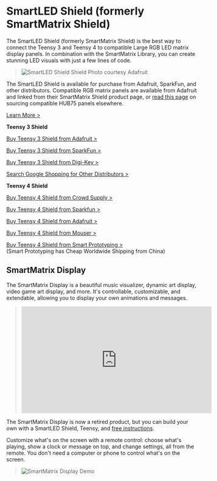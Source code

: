 # SmartLED Shield (formerly SmartMatrix Shield)

The SmartLED Shield (formerly SmartMatrix Shield) is the best way to connect the Teensy 3 and Teensy 4 to compatible Large RGB LED matrix display panels.  In combination with the SmartMatrix Library, you can create stunning LED visuals with just a few lines of code.

> ![SmartLED Shield Shield](photos/sdv4isometric.jpg)
> Photo courtesy Adafruit

The SmartLED Shield is available for purchase from Adafruit, SparkFun, and other distributors.  Compatible RGB matrix panels are available from Adafruit and linked from their SmartMatrix Shield product page, or [read this page](https://github.com/pixelmatix/SmartMatrix/wiki/HUB75-Panels) on sourcing compatible HUB75 panels elsewhere.

[Learn More >](shieldref.html)

**Teensy 3 Shield**

[Buy Teensy 3 Shield from Adafruit >](https://www.adafruit.com/products/1902)

[Buy Teensy 3 Shield from SparkFun >](https://www.sparkfun.com/products/15046)

[Buy Teensy 3 Shield from Digi-Key >](http://www.digikey.com/product-search/en?x=0&y=0&lang=en&site=us&keywords=SmartLED%20Shield)

[Search Google Shopping for Other Distributors >](https://www.google.com/search?q=SmartLED+Shield&tbm=shop)

**Teensy 4 Shield**

[Buy Teensy 4 Shield from Crowd Supply >](https://www.crowdsupply.com/pixelmatix/smartled-shield-for-teensy-4)

[Buy Teensy 4 Shield from Sparkfun >](https://www.sparkfun.com/products/17521)

[Buy Teensy 4 Shield from Adafruit >](https://www.adafruit.com/product/4828)

[Buy Teensy 4 Shield from Mouser >](https://www.mouser.com/ProductDetail/Crowd-Supply/CS-SMARTLEDSHDT4V5)

[Buy Teensy 4 Shield from Smart Prototyping >](https://www.smart-prototyping.com/SmartLED-Shield-for-Teensy-4)  
(Smart Prototyping has Cheap Worldwide Shipping from China)

## SmartMatrix Display

The SmartMatrix Display is a beautiful music visualizer, dynamic art display, video game art display, and more. It's controllable, customizable, and extendable, allowing you to display your own animations and messages.

> <iframe src="https://player.vimeo.com/video/128016189" width="500" height="281" frameborder="0" webkitallowfullscreen mozallowfullscreen allowfullscreen></iframe>

The SmartMatrix Display is now a retired product, but you can build your own with a SmartLED Shield, Teensy, and [free instructions](http://www.instructables.com/id/SmartMatrix-Dynamic-LED-Art-Display/).

Customize what's on the screen with a remote control: choose what's playing, show a clock or message on top, and change settings, all from the remote. You don't need a computer or phone to control what's on the screen.

> ![SmartMatrix Display Demo](photos/SmartMatrixDisplay.gif)

